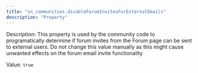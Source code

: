 ```yaml
---
title: "sn_communities.disableForumInvitesForExternalEmails"
description: "Property"
---
```


Description: This property is used by the community code to programatically determine if forum invites from the Forum page can be sent to external users. Do not change this value manually as this might cause unwanted effects on the forum email invite functionality

Value: `true`